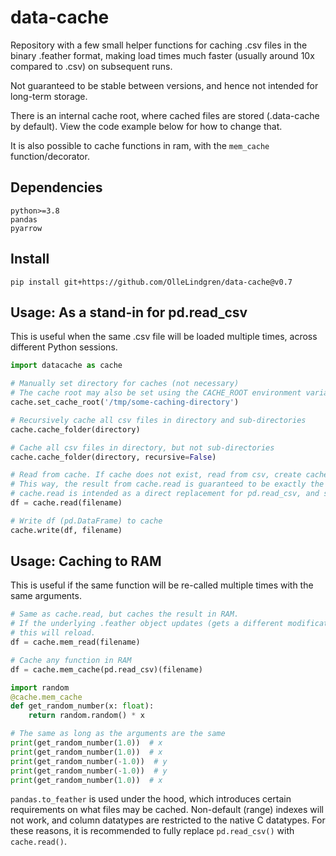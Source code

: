 # data-cache

Repository with a few small helper functions for caching .csv files in the binary .feather format, making load times much faster (usually around 10x compared to .csv) on subsequent runs.  

Not guaranteed to be stable between versions, and hence not intended for long-term storage.

There is an internal cache root, where cached files are stored (.data-cache by default). View the code example below for how to change that.

It is also possible to cache functions in ram, with the `mem_cache` function/decorator.

## Dependencies

```
python>=3.8
pandas
pyarrow
```

## Install

`pip install git+https://github.com/OlleLindgren/data-cache@v0.7`

## Usage: As a stand-in for pd.read_csv

This is useful when the same .csv file will be loaded multiple times, across different Python sessions.

```python
import datacache as cache

# Manually set directory for caches (not necessary)
# The cache root may also be set using the CACHE_ROOT environment variable.
cache.set_cache_root('/tmp/some-caching-directory')

# Recursively cache all csv files in directory and sub-directories
cache.cache_folder(directory)

# Cache all csv files in directory, but not sub-directories
cache.cache_folder(directory, recursive=False)

# Read from cache. If cache does not exist, read from csv, create cache, then read from cache. 
# This way, the result from cache.read is guaranteed to be exactly the same regardless of which method is used.
# cache.read is intended as a direct replacement for pd.read_csv, and supports the same keyword arguments.
df = cache.read(filename)

# Write df (pd.DataFrame) to cache
cache.write(df, filename)
```

## Usage: Caching to RAM

This is useful if the same function will be re-called multiple times with the same arguments.

```python
# Same as cache.read, but caches the result in RAM.
# If the underlying .feather object updates (gets a different modification time),
# this will reload.
df = cache.mem_read(filename)

# Cache any function in RAM
df = cache.mem_cache(pd.read_csv)(filename)

import random
@cache.mem_cache
def get_random_number(x: float):
    return random.random() * x

# The same as long as the arguments are the same
print(get_random_number(1.0))  # x
print(get_random_number(1.0))  # x
print(get_random_number(-1.0))  # y
print(get_random_number(-1.0))  # y
print(get_random_number(1.0))  # x
```

`pandas.to_feather` is used under the hood, which introduces certain requirements on what files may be cached. Non-default (range) indexes will not work, and column datatypes are restricted to the native C datatypes. For these reasons, it is recommended to fully replace `pd.read_csv()` with `cache.read()`.